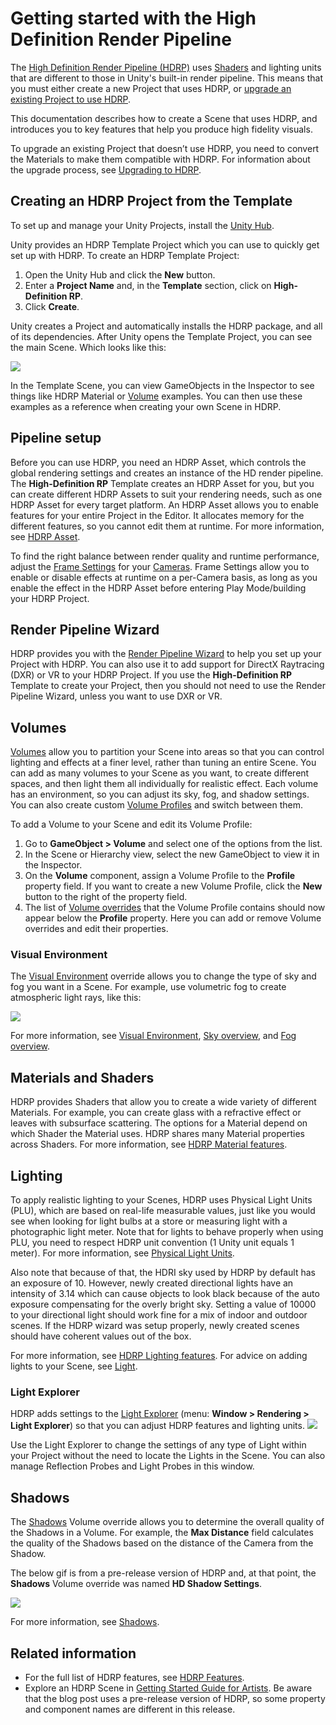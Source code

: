 # Getting started with the High Definition Render Pipeline

The [High Definition Render Pipeline (HDRP)](index.md) uses [Shaders](https://docs.unity3d.com/Manual/class-Shader.html) and lighting units that are different to those in Unity's built-in render pipeline. This means that you must either create a new Project that uses HDRP, or [upgrade an existing Project to use HDRP](#UpgradingToHDRP). 

This documentation describes how to create a Scene that uses HDRP, and introduces you to key features that help you produce high fidelity visuals.

<a name="UpgradingToHDRP"></a>

To upgrade an existing Project that doesn’t use HDRP, you need to convert the Materials to make them compatible with HDRP. For information about the upgrade process, see [Upgrading to HDRP](Upgrading-To-HDRP.md). 

## Creating an HDRP Project from the Template

To set up and manage your Unity Projects, install the [Unity Hub](https://docs.unity3d.com/Manual/GettingStartedInstallingHub.html).

Unity provides an HDRP Template Project which you can use to quickly get set up with HDRP. To create an HDRP Template Project:

1. Open the Unity Hub and click the **New** button.
2. Enter a **Project Name** and, in the **Template** section, click on **High-Definition RP**.
3. Click **Create**.

Unity creates a Project and automatically installs the HDRP package, and all of its dependencies. After Unity opens the Template Project, you can see the main Scene. Which looks like this:

![](Images/GettingStarted1.png)

In the Template Scene, you can view GameObjects in the Inspector to see things like HDRP Material or [Volume](Volumes.md) examples. You can then use these examples as a reference when creating your own Scene in HDRP.

## Pipeline setup

Before you can use HDRP, you need an HDRP Asset, which controls the global rendering settings and creates an instance of the HD render pipeline. The **High-Definition RP** Template creates an HDRP Asset for you, but you can create different HDRP Assets to suit your rendering needs, such as one HDRP Asset for every target platform. An HDRP Asset allows you to enable features for your entire Project in the Editor. It allocates memory for the different features, so you cannot edit them at runtime. For more information, see [HDRP Asset](HDRP-Asset.md).

To find the right balance between render quality and runtime performance, adjust the [Frame Settings](Frame-Settings.md) for your [Cameras](HDRP-Camera.md). Frame Settings allow you to enable or disable effects at runtime on a per-Camera basis, as long as you enable the effect in the HDRP Asset before entering Play Mode/building your HDRP Project.

## Render Pipeline Wizard

HDRP provides you with the [Render Pipeline Wizard](Render-Pipeline-Wizard.md) to help you set up your Project with HDRP. You can also use it to add support for DirectX Raytracing (DXR) or VR to your HDRP Project. If you use the **High-Definition RP** Template to create your Project, then you should not need to use the Render Pipeline Wizard, unless you want to use DXR or VR.

## Volumes

[Volumes](Volumes.md) allow you to partition your Scene into areas so that you can control lighting and effects at a finer level, rather than tuning an entire Scene. You can add as many volumes to your Scene as you want, to create different spaces, and then light them all individually for realistic effect. Each volume has an environment, so you can adjust its sky, fog, and shadow settings. You can also create custom [Volume Profiles](Volume-Profile.md) and switch between them.

To add a Volume to your Scene and edit its Volume Profile:

1. Go to **GameObject > Volume** and select one of the options from the list.
2. In the Scene or Hierarchy view, select the new GameObject to view it in the Inspector.
3. On the **Volume** component, assign a Volume Profile to the **Profile** property field. If you want to create a new Volume Profile, click the **New** button to the right of the property field.
4. The list of [Volume overrides](Volume-Components.md) that the Volume Profile contains should now appear below the **Profile** property. Here you can add or remove Volume overrides and edit their properties.

### Visual Environment

The [Visual Environment](Override-Visual-Environment.md) override allows you to change the type of sky and fog you want in a Scene. For example, use volumetric fog to create atmospheric light rays, like this:

![](Images/GettingStarted3.png)

For more information, see [Visual Environment](Override-Visual-Environment.md), [Sky overview](HDRP-Features.md#SkyOverview.md), and [Fog overview](HDRP-Features.md#FogOverview.md).

## Materials and Shaders

HDRP provides Shaders that allow you to create a wide variety of different Materials. For example, you can create glass with a refractive effect or leaves with subsurface scattering. The options for a Material depend on which Shader the Material uses. HDRP shares many Material properties across Shaders. For more information, see [HDRP Material features](HDRP-Features.md#Material).

## Lighting

To apply realistic lighting to your Scenes, HDRP uses Physical Light Units (PLU), which are based on real-life measurable values, just like you would see when looking for light bulbs at a store or measuring light with a photographic light meter. Note that for lights to behave properly when using PLU, you need to respect HDRP unit convention (1 Unity unit equals 1 meter). For more information, see [Physical Light Units](Physical-Light-Units.md).

Also note that because of that, the HDRI sky used by HDRP by default has an exposure of 10. However, newly created directional lights have an intensity of 3.14 which can cause objects to look black because of the auto exposure compensating for the overly bright sky. Setting a value of 10000 to your directional light should work fine for a mix of indoor and outdoor scenes. If the HDRP wizard was setup properly, newly created scenes should have coherent values out of the box.

For more information, see [HDRP Lighting features](HDRP-Features.md#Lighting). For advice on adding lights to your Scene, see [Light](Light-Component.md).

### Light Explorer

HDRP adds settings to the [Light Explorer](https://docs.unity3d.com/Manual/LightingExplorer.html) (menu: **Window > Rendering > Light Explorer**) so that you can adjust HDRP features and lighting units. ![](Images/GettingStarted4.png)

Use the Light Explorer to change the settings of any type of Light within your Project without the need to locate the Lights in the Scene. You can also manage Reflection Probes and Light Probes in this window.

## Shadows

The [Shadows](Override-Shadows.md) Volume override allows you to determine the overall quality of the Shadows in a Volume. For example, the **Max Distance** field calculates the quality of the Shadows based on the distance of the Camera from the Shadow.

The below gif is from a pre-release version of HDRP and, at that point, the **Shadows** Volume override was named **HD Shadow Settings**.

![](Images/GettingStarted5.gif)

For more information, see [Shadows](Override-Shadows.md).

## Related information

- For the full list of HDRP features, see [HDRP Features](HDRP-Features.md).
- Explore an HDRP Scene in [Getting Started Guide for Artists](https://blogs.unity3d.com/2018/09/24/the-high-definition-render-pipeline-getting-started-guide-for-artists/). Be aware that the blog post uses a pre-release version of HDRP, so some property and component names are different in this release.
